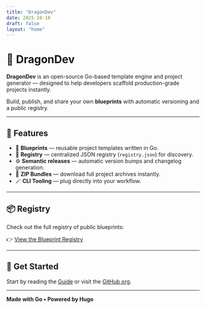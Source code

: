 ```yaml
---
title: "DragonDev"
date: 2025-10-10
draft: false
layout: "home"
---
```


# 🐉 DragonDev

**DragonDev** is an open-source Go-based template engine and project generator — designed to help developers scaffold production-grade projects instantly.

Build, publish, and share your own **blueprints** with automatic versioning and a public registry.

---

## 🚀 Features
- 🔧 **Blueprints** — reusable project templates written in Go.
- 🧱 **Registry** — centralized JSON registry (`registry.json`) for discovery.
- ⚙️ **Semantic releases** — automatic version bumps and changelog generation.
- 💾 **ZIP Bundles** — download full project archives instantly.
- 🪄 **CLI Tooling** — plug directly into your workflow.

---

## 📦 Registry
Check out the full registry of public blueprints:

👉 [View the Blueprint Registry](/registry)

---

## 🧭 Get Started
Start by reading the [Guide](/guide) or visit the [GitHub org](https://github.com/getDragon-dev).

---

**Made with Go • Powered by Hugo**
